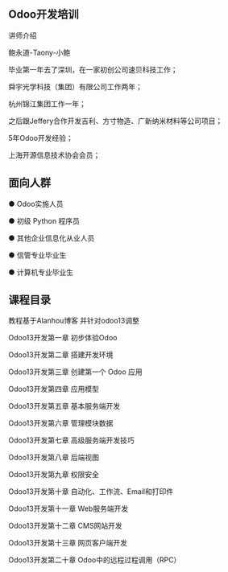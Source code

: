## Odoo开发培训
讲师介绍

鲍永道-Taony-小鲍

毕业第一年去了深圳，在一家初创公司速贝科技工作；

舜宇光学科技（集团）有限公司工作两年；

杭州锦江集团工作一年；

之后跟Jeffery合作开发吉利、方寸物造、广新纳米材料等公司项目；

5年Odoo开发经验；

上海开源信息技术协会会员；


## 面向人群
● Odoo实施人员

● 初级 Python 程序员

● 其他企业信息化从业人员

● 信管专业毕业生

● 计算机专业毕业生


## 课程目录
教程基于Alanhou博客 并针对odoo13调整

Odoo13开发第一章  初步体验Odoo

Odoo13开发第二章  搭建开发环境

Odoo13开发第三章  创建第一个 Odoo 应用

Odoo13开发第四章  应用模型

Odoo13开发第五章  基本服务端开发

Odoo13开发第六章  管理模块数据

Odoo13开发第七章  高级服务端开发技巧

Odoo13开发第八章  后端视图

Odoo13开发第九章  权限安全

Odoo13开发第十章  自动化、工作流、Email和打印件

Odoo13开发第十一章  Web服务端开发

Odoo13开发第十二章  CMS网站开发

Odoo13开发第十三章  网页客户端开发

Odoo13开发第二十章  Odoo中的远程过程调用（RPC）

